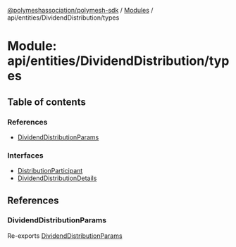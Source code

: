[@polymeshassociation/polymesh-sdk](../README.md) / [Modules](../modules.md) / api/entities/DividendDistribution/types

# Module: api/entities/DividendDistribution/types

## Table of contents

### References

- [DividendDistributionParams](api_entities_DividendDistribution_types.md#dividenddistributionparams)

### Interfaces

- [DistributionParticipant](../interfaces/api_entities_DividendDistribution_types.DistributionParticipant.md)
- [DividendDistributionDetails](../interfaces/api_entities_DividendDistribution_types.DividendDistributionDetails.md)

## References

### DividendDistributionParams

Re-exports [DividendDistributionParams](../interfaces/api_entities_DividendDistribution.DividendDistributionParams.md)
